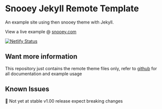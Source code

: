 # Snooey Jekyll Remote Template

An example site using then snooey theme with Jekyll.

View a live example @ [snooey.com](https://snooey.com)

[![Netlify Status](https://api.netlify.com/api/v1/badges/4a073a6e-02dd-40a8-94e0-1bcb2179fa64/deploy-status)](https://app.netlify.com/sites/snooey/deploys)

## Want more information

This repository just contains the remote theme files only,  refer to [github](https://github.com/snooey-template) for all documentation and example usage

## Known Issues

🔴 Not yet at stable v1.00 release expect breaking changes
